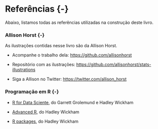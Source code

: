 # Referências {-}

Abaixo, listamos todas as referências utilizadas na construção deste livro.

### Allison Horst {-}

As ilustrações contidas nesse livro são da Allison Horst. 

- Acompanhe o trabalho dela: https://github.com/allisonhorst

- Repositório com as ilustrações: https://github.com/allisonhorst/stats-illustrations

- Siga a Allison no Twitter: https://twitter.com/allison_horst

### Programação em R {-}

- [R for Data Sciente](https://r4ds.had.co.nz/), do Garrett Grolemund e Hadley Wickham

- [Advanced R](https://adv-r.hadley.nz/), do Hadley Wickham

- [R packages](http://r-pkgs.had.co.nz/intro.html), do Hadley Wickham
